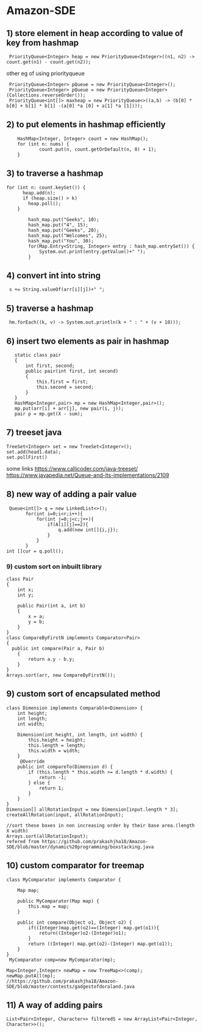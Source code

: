 # Amazon-SDE

## 1) store element in heap according to value of key from hashmap
```
 PriorityQueue<Integer> heap = new PriorityQueue<Integer>((n1, n2) -> count.get(n1) - count.get(n2));
```
other eg of using priorityqueue
```
 PriorityQueue<Integer> pQueue = new PriorityQueue<Integer>();
 PriorityQueue<Integer> pQueue = new PriorityQueue<Integer>(Collections.reverseOrder());
 PriorityQueue<int[]> maxheap = new PriorityQueue<>((a,b) -> (b[0] * b[0] + b[1] * b[1] -(a[0] *a [0] + a[1] *a [1])));
```
  
## 2) to put elements in hashmap efficiently
```
    HashMap<Integer, Integer> count = new HashMap();
    for (int n: nums) {
            count.put(n, count.getOrDefault(n, 0) + 1);
    }
```

## 3) to traverse a hashmap
```
for (int n: count.keySet()) {
      heap.add(n);
      if (heap.size() > k)
        heap.poll();
    }
    
        hash_map.put("Geeks", 10); 
        hash_map.put("4", 15); 
        hash_map.put("Geeks", 20); 
        hash_map.put("Welcomes", 25); 
        hash_map.put("You", 30); 
        for(Map.Entry<String, Integer> entry : hash_map.entrySet()) {
            System.out.print(entry.getValue()+" ");
        }
```
## 4) convert int into string 
```
 s += String.valueOf(arr[i][j])+" "; 
 ```
 
 ## 5) traverse a hashmap
 ```
  hm.forEach((k, v) -> System.out.println(k + " : " + (v + 10))); 
  ```
  
 ## 6) insert two elements as pair in hashmap
 ```
    static class pair 
    {  
        int first, second;  
        public pair(int first, int second)  
        {  
            this.first = first;  
            this.second = second;  
        }  
    } 
    HashMap<Integer,pair> mp = new HashMap<Integer,pair>(); 
    mp.put(arr[i] + arr[j], new pair(i, j)); 
    pair p = mp.get(X - sum); 
 ```
 
 ## 7) treeset java
 ```
 TreeSet<Integer> set = new TreeSet<Integer>();
 set.add(head1.data);
 set.pollFirst()
 ```
 some links
 https://www.callicoder.com/java-treeset/
 https://www.javapedia.net/Queue-and-its-implementations/2109
 
 ## 8) new way of adding a pair value
 ```
  Queue<int[]> q = new LinkedList<>();
        for(int i=0;i<r;i++){
            for(int j=0;j<c;j++){
                if(A[i][j]==2){
                    q.add(new int[]{i,j});
                }
            }
        }
 int []cur = q.poll();
```

### 9) custom sort on inbuilt library
```
class Pair
{
    int x;
    int y;
    
    public Pair(int a, int b)
    {
        x = a;
        y = b;
    }
}
class CompareByFirstN implements Comparator<Pair>
{
  public int compare(Pair a, Pair b)
    {
        return a.y - b.y;
    }
}
Arrays.sort(arr, new CompareByFirstN());
```
## 9) custom sort of encapsulated method
```
class Dimension implements Comparable<Dimension> {
    int height;
    int length;
    int width;

    Dimension(int height, int length, int width) {
        this.height = height;
        this.length = length;
        this.width = width;
    }
     @Override
    public int compareTo(Dimension d) {
        if (this.length * this.width >= d.length * d.width) {
            return -1;
        } else {
            return 1;
        }
    }
}
Dimension[] allRotationInput = new Dimension[input.length * 3];
createAllRotation(input, allRotationInput);

//sort these boxes in non increasing order by their base area.(length X width)
Arrays.sort(allRotationInput);
refered from https://github.com/prakashjha18/Amazon-SDE/blob/master/dynamic%20programming/boxstacking.java
```
## 10) custom comparator for treemap
```
class MyComparator implements Comparator {

    Map map;
    
    public MyComparator(Map map) {
        this.map = map;
    }
    
    public int compare(Object o1, Object o2) {
        if((Integer)map.get(o2)==(Integer) map.get(o1)){
            return((Integer)o2-(Integer)o1);
        }
        return ((Integer) map.get(o2)-(Integer) map.get(o1));
    }
}
 MyComparator comp=new MyComparator(mp);

Map<Integer,Integer> newMap = new TreeMap<>(comp);
newMap.putAll(mp);
//https://github.com/prakashjha18/Amazon-SDE/blob/master/contests/gadgestofdoraland.java

```
## 11) A way of adding pairs 
```
List<Pair<Integer, Character>> filteredS = new ArrayList<Pair<Integer, Character>>();
```
